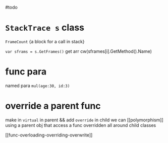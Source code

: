 #todo 
# `StackTrace s` class
`FrameCount` {a block for a call in stack}	

`var sframs = s.GetFrames()` get arr
cw(sframes[i].GetMethod().Name)

# func para
named para `mul(age:30, id:3)`

# override a parent func
make in `virtual` in parent && add `override` in child
	we can [[polymorphism]] using a parent obj that access a func overridden all around child classes

[[func-overloading-overriding-overwrite]]